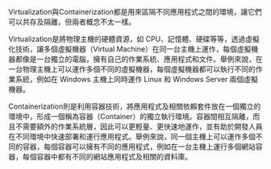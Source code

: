 

Virtualization與Containerization都是用來區隔不同應用程式之間的環境，讓它們可以共存及隔離，但兩者概念不太一樣。

Virtualization是將物理主機的硬體資源，如 CPU、記憶體、硬碟等等，透過虛擬化技術，讓多個虛擬機器（Virtual Machine）在同一台主機上運作，每個虛擬機器都像是一台獨立的電腦，擁有自己的作業系統、應用程式和文件。舉例來說，在一台物理主機上可以運作多個不同的虛擬機器，每個虛擬機器都可以執行不同的作業系統，例如在 Windows 主機上同時運作 Linux 和 Windows Server 兩個虛擬機器。

Containerization則是利用容器技術，將應用程式及相關依賴套件放在一個獨立的環境中，形成一個稱為容器（Container）的獨立執行環境。容器間相互隔離，而且不需要額外的作業系統層，因此可以更輕量、更快速地運作，並有助於開發人員在不同環境中快速部署和運行應用程式。舉例來說，同一個主機上可以運作多個不同的容器，每個容器可以擁有不同的應用程式，例如在一台主機上運行多個網站容器，每個容器中都有不同的網站應用程式及相關的資料庫。